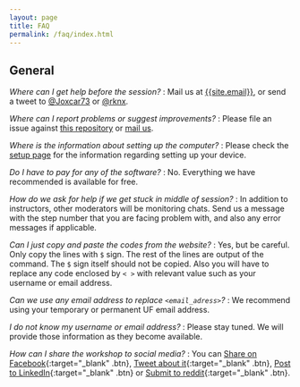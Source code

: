```yaml
---
layout: page
title: FAQ
permalink: /faq/index.html
---
```


## General

*Where can I get help before the session?*
:   Mail us at [{{site.email}}](mailto:{{site.email}}),
    or send a tweet to 
    [@Joxcar73](https://twitter.com/Joxcar73) or
    [@rknx](https://twitter.com/rknx).

*Where can I report problems or suggest improvements?*
:   Please file an issue against [this repository]({{site.workshop_repo}})
    or [mail us](mailto:anujsharma@ufl.edu).

*Where is the information about setting up the computer?*
:   Please check the [setup page]({{site.baseSite}}setup) for the 
    information regarding setting up your device.

*Do I have to pay for any of the software?*
:   No. Everything we have recommended is available for free.

*How do we ask for help if we get stuck in middle of session?*
:   In addition to instructors, other moderators will be monitoring chats.
    Send us a message with the step number that you are facing 
    problem with, and also any error messages if applicable.

*Can I just copy and paste the codes from the website?*
:   Yes, but be careful. Only copy the lines with `$` sign. 
    The rest of the lines are output of the command. 
    The `$` sign itself should not be copied. 
    Also you will have to replace any code enclosed by `< >` with
    relevant value such as your username or email address.

*Can we use any email address to replace `<email_adress>`?*
:   We recommend using your temporary or permanent UF email address.

*I do not know my username or email address?*
:   Please stay tuned. We will provide those information 
    as they become available.

*How can I share the workshop to social media?*
:   You can 
    [Share on Facebook](https://www.facebook.com/sharer/sharer.php?u=http%3A//bioinfoaps.github.io/){:target="_blank" .btn},
    [Tweet about it](https://twitter.com/intent/tweet?text=http%3A//bioinfoaps.github.io/){:target="_blank" .btn},
    [Post to LinkedIn](https://www.linkedin.com/shareArticle?mini=true&url=http%3A//bioinfoaps.github.io/&title=Basic%20Bioinformatics%20Workshop%20for%20Plant%20Pathologists&summary=&source=){:target="_blank" .btn} or
    [Submit to reddit](http://www.reddit.com/submit?url=https://bioinfoaps.github.io/&title=Basic%20Bioinformatics%20Workshop%20for%20Plant%20Pathologists){:target="_blank" .btn}.

